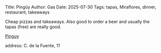 Title: Pingüy
Author: Gas
Date: 2025-07-30
Tags: tapas, Miraflores, dinner, restaurant, takeaways

Cheap pizzas and takeaways. Also good to order a beer and usually the
tapas (free) are really good.

[Pinguy](https://www.tripadvisor.es/Restaurant_Review-g1026169-d5567326-Reviews-Pinguy_Cafeteria_Restaurante-Miraflores_de_la_Sierra.html)
<!-- end-of-preview -->

address: C. de la Fuente, 11
